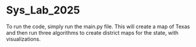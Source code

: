 # Sys_Lab_2025

To run the code, simply run the main.py file. This will create a map of Texas and then run three algorithms to create district maps for the state, with visualizations.
